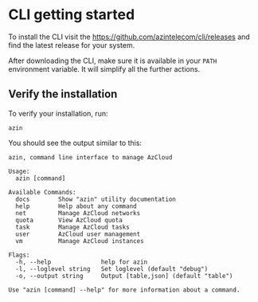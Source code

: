 # CLI getting started

To install the CLI visit the <https://github.com/azintelecom/cli/releases> and find the latest release for your system.

After downloading the CLI, make sure it is available in your ```PATH``` environment variable. It will simplify all the further actions.

## Verify the installation

To verify your installation, run:

```shell
azin
```

You should see the output similar to this:

```shell
azin, command line interface to manage AzCloud

Usage:
  azin [command]

Available Commands:
  docs        Show "azin" utility documentation
  help        Help about any command
  net         Manage AzCloud networks
  quota       View AzCloud quota
  task        Manage AzCloud tasks
  user        AzCloud user management
  vm          Manage AzCloud instances

Flags:
  -h, --help              help for azin
  -l, --loglevel string   Set loglevel (default "debug")
  -o, --output string     Output [table,json] (default "table")

Use "azin [command] --help" for more information about a command.
```